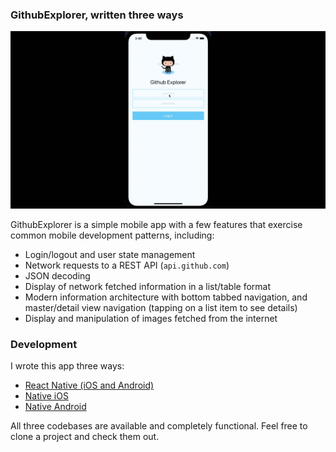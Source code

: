 ### GithubExplorer, written three ways

![alt text](https://github.com/jdayCBRE/jdayCBRE.github.io/blob/master/media/GithubExplorer_iOS.gif)

GithubExplorer is a simple mobile app with a few features that exercise common mobile development patterns, including:
- Login/logout and user state management
- Network requests to a REST API (`api.github.com`)
- JSON decoding
- Display of network fetched information in a list/table format
- Modern information architecture with bottom tabbed navigation, and master/detail view navigation (tapping on a list item to see details)
- Display and manipulation of images fetched from the internet

### Development
I wrote this app three ways:
- [React Native (iOS and Android)](https://github.com/jdayCBRE/GithubExplorer_ReactNative)
- [Native iOS](https://github.com/jdayCBRE/GithubExplorer_iOS)
- [Native Android](https://github.com/jdayCBRE/GithubExplorer_Android)

All three codebases are available and completely functional. Feel free to clone a project and check them out.

